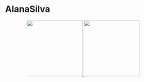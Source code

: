 # AlanaSilva
<div align="center">
  <a href="https://github.com/AlanaSilva">
  <img height="180em" src="https://github-readme-stats.vercel.app/api?username=AlanaSilva&show_icons=true&theme=dracula&include_all_commits=true&count_private=true"/>
  <img height="180em" src="https://github-readme-stats.vercel.app/api/top-langs/?username=AlanaSilva&layout=compact&langs_count=7&theme=dracula"/>
</div>

